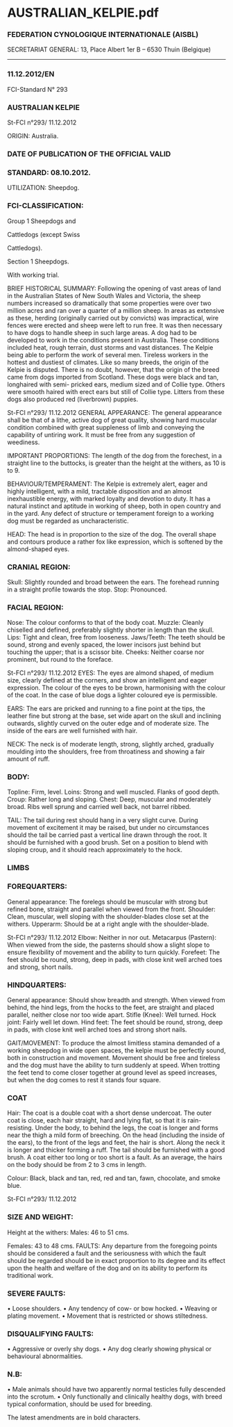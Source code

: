# AUSTRALIAN_KELPIE.pdf


### FEDERATION CYNOLOGIQUE INTERNATIONALE (AISBL)


SECRETARIAT GENERAL: 13, Place Albert 1er  B – 6530 Thuin (Belgique)
______________________________________________________________________________


### 11.12.2012/EN



FCI-Standard N° 293

### AUSTRALIAN KELPIE




St-FCI n°293/ 11.12.2012


ORIGIN: Australia.

### DATE OF PUBLICATION OF THE OFFICIAL VALID



### STANDARD: 08.10.2012.



UTILIZATION: Sheepdog.

### FCI-CLASSIFICATION:


Group 1
Sheepdogs and


Cattledogs (except Swiss


Cattledogs).

Section 1 Sheepdogs.

With working trial.

BRIEF HISTORICAL SUMMARY: Following the opening of
vast areas of land in the Australian States of New South Wales
and Victoria, the sheep numbers increased so dramatically that
some properties were over two million acres and ran over a
quarter of a million sheep. In areas as extensive as these, herding
(originally carried out by convicts) was impractical, wire fences
were erected and sheep were left to run free. It was then
necessary to have dogs to handle sheep in such large areas. A dog
had to be developed to work in the conditions present in
Australia. These conditions included heat, rough terrain, dust
storms and vast distances.  The Kelpie being able to perform the
work of several men. Tireless workers in the hottest and dustiest
of climates.
Like so many breeds, the origin of the Kelpie is disputed. There
is no doubt, however, that the origin of the breed came from dogs
imported from Scotland. These dogs were black and tan, longhaired with semi- pricked ears, medium sized and of Collie type.
Others were smooth haired with erect ears but still of Collie type.
Litters from these dogs also produced red (liverbrown) puppies.




St-FCI n°293/ 11.12.2012
GENERAL APPEARANCE: The general appearance shall be that
of a lithe, active dog of great quality, showing hard muscular
condition combined with great suppleness of limb and conveying the
capability of untiring work.
It must be free from any suggestion of weediness.

IMPORTANT PROPORTIONS: The length of the dog from the
forechest, in a straight line to the buttocks, is greater than the height
at the withers, as 10 is to 9.

BEHAVIOUR/TEMPERAMENT: The Kelpie is extremely alert,
eager and highly intelligent, with a mild, tractable disposition and an
almost inexhaustible energy, with marked loyalty and devotion to
duty. It has a natural instinct and aptitude in working of sheep, both
in open country and in the yard. Any defect of structure or
temperament foreign to a working dog must be regarded as
uncharacteristic.

HEAD: The head is in proportion to the size of the dog.  The overall
shape and contours produce a rather fox like expression, which is
softened by the almond-shaped eyes.

### CRANIAL REGION:


Skull: Slightly rounded and broad between the ears. The forehead
running in a straight profile towards the stop.
Stop: Pronounced.

### FACIAL REGION:


Nose: The colour conforms to that of the body coat.
Muzzle: Cleanly chiselled and defined, preferably slightly shorter in
length than the skull.
Lips: Tight and clean, free from looseness.
Jaws/Teeth: The teeth should be sound, strong and evenly spaced, the
lower incisors just behind but touching the upper; that is a scissor
bite.
Cheeks: Neither coarse nor prominent, but round to the foreface.



St-FCI n°293/ 11.12.2012
EYES: The eyes are almond shaped, of medium size, clearly defined
at the corners, and show an intelligent and eager expression.  The
colour of the eyes to be brown, harmonising with the colour of the
coat.
In the case of blue dogs a lighter coloured eye is permissible.

EARS: The ears are pricked and running to a fine point at the tips,
the leather fine but strong at the base, set wide apart on the skull and
inclining outwards, slightly curved on the outer edge and of
moderate size.  The inside of the ears are well furnished with hair.

NECK: The neck is of moderate length, strong, slightly arched,
gradually moulding into the shoulders, free from throatiness and
showing a fair amount of ruff.

### BODY:


Topline: Firm, level.
Loins: Strong and well muscled. Flanks of good depth.
Croup: Rather long and sloping.
Chest: Deep, muscular and moderately broad. Ribs well sprung and
carried well back, not barrel ribbed.

TAIL: The tail during rest should hang in a very slight curve.
During movement of excitement it may be raised, but under no
circumstances should the tail be carried past a vertical line drawn
through the root.  It should be furnished with a good brush.
Set on a position to blend with sloping croup, and it should reach
approximately to the hock.

### LIMBS



### FOREQUARTERS:


General appearance: The forelegs should be muscular with strong but
refined bone, straight and parallel when viewed from the front.
Shoulder: Clean, muscular, well sloping with the shoulder-blades
close set at the withers.
Upperarm: Should be at a right angle with the shoulder-blade.



St-FCI n°293/ 11.12.2012
Elbow: Neither in nor out.
Metacarpus (Pastern): When viewed from the side, the pasterns
should show a slight slope to ensure flexibility of movement and the
ability to turn quickly.
Forefeet: The feet should be round, strong, deep in pads, with close
knit well arched toes and strong, short nails.

### HINDQUARTERS:


General appearance: Should show breadth and strength. When
viewed from behind, the hind legs, from the hocks to the feet, are
straight and placed parallel, neither close nor too wide apart.
Stifle (Knee): Well turned.
Hock joint: Fairly well let down.
Hind feet: The feet should be round, strong, deep in pads, with close
knit well arched toes and strong short nails.

GAIT/MOVEMENT: To produce the almost limitless stamina
demanded of a working sheepdog in wide open spaces, the kelpie
must be perfectly sound, both in construction and movement.
Movement should be free and tireless and the dog must have the
ability to turn suddenly at speed.  When trotting the feet tend to come
closer together at ground level as speed increases, but when the dog
comes to rest it stands four square.

### COAT


Hair: The coat is a double coat with a short dense undercoat.  The
outer coat is close, each hair straight, hard and lying flat, so that it is
rain-resisting.  Under the body, to behind the legs, the coat is longer
and forms near the thigh a mild form of breeching.
On the head (including the inside of the ears), to the front of the legs
and feet, the hair is short. Along the neck it is longer and thicker
forming a ruff.  The tail should be furnished with a good brush.  A
coat either too long or too short is a fault.  As an average, the hairs
on the body should be from 2 to 3 cms in length.

Colour: Black, black and tan, red, red and tan, fawn, chocolate, and
smoke blue.



St-FCI n°293/ 11.12.2012


### SIZE AND WEIGHT:


Height at the withers:
Males:
46 to 51 cms.

Females:   43 to 48 cms.
FAULTS: Any departure from the foregoing points should be
considered a fault and the seriousness with which the fault should be
regarded should be in exact proportion to its degree and its effect
upon the health and welfare of the dog and on its ability to perform
its traditional work.

### SEVERE FAULTS:


• Loose shoulders.
• Any tendency of cow- or bow hocked.
• Weaving or plating movement.
• Movement that is restricted or shows stiltedness.

### DISQUALIFYING FAULTS:


• Aggressive or overly shy dogs.
• Any dog clearly showing physical or behavioural abnormalities.

### N.B:


•
Male animals should have two apparently normal testicles fully
descended into the scrotum.
•
Only functionally and clinically healthy dogs, with breed typical
conformation, should be used for breeding.


The latest amendments are in bold characters.






